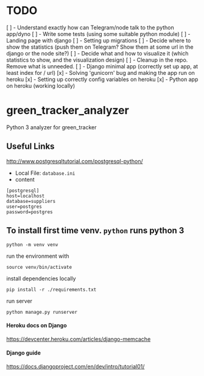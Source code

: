 # TODO
[ ] - Understand exactly how can Telegram/node talk to the python app/dyno
[ ] - Write some tests (using some suitable python module)
[ ] - Landing page with django
[ ] - Setting up migrations
[ ] - Decide where to show the statistics (push them on Telegram? Show them at some url in the django or the node site?)
[ ] - Decide what and how to visualize it (which statistics to show, and the visualization design)
[ ] - Cleanup in the repo. Remove what is unneeded.
[ ] - Django minimal app (correctly set up app, at least index for / url)
[x] - Solving 'gunicorn' bug and making the app run on heroku
[x] - Setting up correctly config variables on heroku
[x] - Python app on heroku (working locally)

# green_tracker_analyzer
Python 3 analyzer for green_tracker

## Useful Links
http://www.postgresqltutorial.com/postgresql-python/

- Local File: `database.ini`
- content
```
[postgresql]
host=localhost
database=suppliers
user=postgres
password=postgres
```

## To install first time venv. `python` runs python 3
```
python -m venv venv
```
run the environment with 
```
source venv/bin/activate
```
install dependencies locally
```
pip install -r ./requirements.txt
```
run server
```
python manage.py runserver
```

#### Heroku docs on Django
https://devcenter.heroku.com/articles/django-memcache

#### Django guide
https://docs.djangoproject.com/en/dev/intro/tutorial01/
